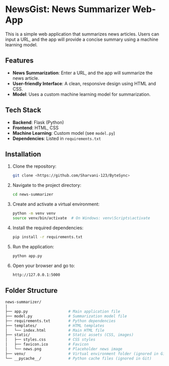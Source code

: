 # NewsGist: News Summarizer Web-App

This is a simple web application that summarizes news articles. Users can input a URL, and the app will provide a concise summary using a machine learning model.

## Features

- **News Summarization**: Enter a URL, and the app will summarize the news article.
- **User-friendly Interface**: A clean, responsive design using HTML and CSS.
- **Model**: Uses a custom machine learning model for summarization.

## Tech Stack

- **Backend**: Flask (Python)
- **Frontend**: HTML, CSS
- **Machine Learning**: Custom model (see `model.py`)
- **Dependencies**: Listed in `requirements.txt`


## Installation

1. Clone the repository:
   ```bash
   git clone <https://github.com/Sharvani-123/ByteSync>

2. Navigate to the project directory:
   ```bash
   cd news-summarizer
   
3. Create and activate a virtual environment:
   ```bash
   python -m venv venv
   source venv/bin/activate  # On Windows: venv\Scripts\activate
4. Install the required dependencies:
   ```bash
   pip install -r requirements.txt

5. Run the application:
   ```bash
   python app.py
6. Open your browser and go to:
   ```bash
   http://127.0.0.1:5000

## Folder Structure
```bash
news-summarizer/
│
├── app.py                  # Main application file
├── model.py                # Summarization model file
├── requirements.txt        # Python dependencies
├── templates/              # HTML templates
│   └── index.html          # Main HTML file
├── static/                 # Static assets (CSS, images)
│   ├── styles.css          # CSS styles
│   ├── favicon.ico         # Favicon
│   └── news.png            # Placeholder news image
├── venv/                   # Virtual environment folder (ignored in Git)
└── __pycache__/            # Python cache files (ignored in Git)
